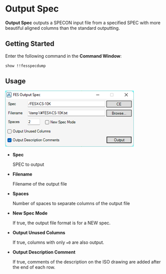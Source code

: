 # Output Spec

**Output Spec** outputs a SPECON input file from a specified SPEC with more beautiful aligned columns than the standard outputting.

## Getting Started

Enter the following command in the **Command Window**:

```pml
show !!fesspecdump
```

## Usage

![Form](assets/form.png)

- **Spec**

  SPEC to output

- **Filename**

  Filename of the output file

- **Spaces**

  Number of spaces to separate columns of the output file

- **New Spec Mode**

  If true, the output file format is for a NEW spec.

- **Output Unused Columns**

  If true, columns with only `=0` are also output.

- **Output Description Comment**

  If true, comments of the description on the ISO drawing are added after the end of each row.
